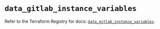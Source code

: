 # `data_gitlab_instance_variables`

Refer to the Terraform Registry for docs: [`data_gitlab_instance_variables`](https://registry.terraform.io/providers/gitlabhq/gitlab/16.9.1/docs/data-sources/instance_variables).

